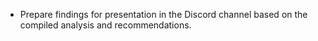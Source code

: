 - Prepare findings for presentation in the Discord channel based on the compiled analysis and recommendations.